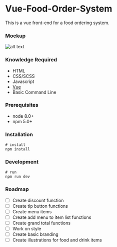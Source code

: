 # Vue-Food-Order-System
This is a vue front-end for a food ordering system.

### Mockup
![alt text](https://raw.githubusercontent.com/meadio/Vue-Food-Order-System/master/mockup.png)

### Knowledge Required
* HTML
* CSS/SCSS
* Javascript
* [Vue](https://vuejs.org/)
* Basic Command Line

### Prerequisites
* node 8.0+
* npm 5.0+

### Installation
```
# install
npm install
```

### Development
```
# run
npm run dev
```

### Roadmap
- [ ] Create discount function
- [ ] Create tip button functions
- [ ] Create menu items
- [ ] Create add menu to item list functions
- [ ] Create grand total functions
- [ ] Work on style
- [ ] Create basic branding
- [ ] Create illustrations for food and drink items